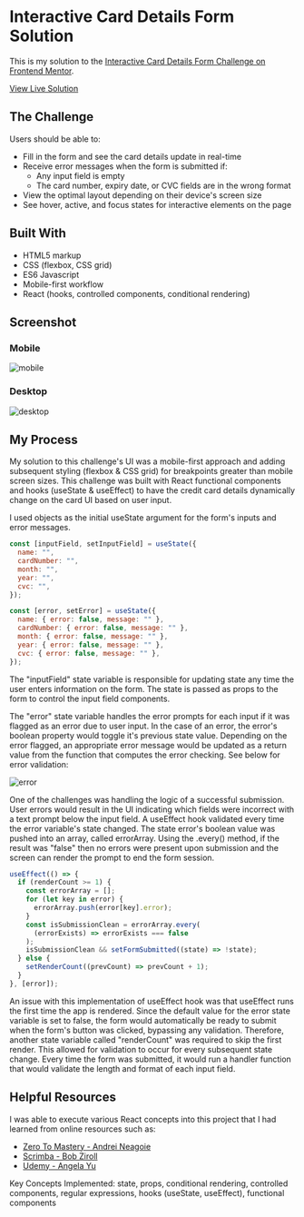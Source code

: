 # Interactive Card Details Form Solution

This is my solution to the [Interactive Card Details Form Challenge on Frontend Mentor](https://www.frontendmentor.io/challenges/interactive-card-details-form-XpS8cKZDWw).

[View Live Solution](https://kev-jung.github.io/interactive-card-form/)

## The Challenge

Users should be able to:

- Fill in the form and see the card details update in real-time
- Receive error messages when the form is submitted if:
  - Any input field is empty
  - The card number, expiry date, or CVC fields are in the wrong format
- View the optimal layout depending on their device's screen size
- See hover, active, and focus states for interactive elements on the page

## Built With

- HTML5 markup
- CSS (flexbox, CSS grid)
- ES6 Javascript
- Mobile-first workflow
- React (hooks, controlled components, conditional rendering)

## Screenshot

### Mobile

![mobile](https://user-images.githubusercontent.com/86936720/187306942-51f5476e-9db4-4fa1-b627-af609f4859b1.png)

### Desktop

![desktop](https://user-images.githubusercontent.com/86936720/187307131-cf729493-1ad2-4a9a-9fa1-04f133003ebe.png)

## My Process

My solution to this challenge's UI was a mobile-first approach and adding subsequent styling (flexbox & CSS grid) for breakpoints greater than mobile screen sizes. This challenge was built with React functional components and hooks (useState & useEffect) to have the credit card details dynamically change on the card UI based on user input.

I used objects as the initial useState argument for the form's inputs and error messages.

```js
const [inputField, setInputField] = useState({
  name: "",
  cardNumber: "",
  month: "",
  year: "",
  cvc: "",
});

const [error, setError] = useState({
  name: { error: false, message: "" },
  cardNumber: { error: false, message: "" },
  month: { error: false, message: "" },
  year: { error: false, message: "" },
  cvc: { error: false, message: "" },
});
```

The "inputField" state variable is responsible for updating state any time the user enters information on the form. The state is passed as props to the form to control the input field components.

The "error" state variable handles the error prompts for each input if it was flagged as an error due to user input. In the case of an error, the error's boolean property would toggle it's previous state value. Depending on the error flagged, an appropriate error message would be updated as a return value from the function that computes the error checking. See below for error validation:

![error](https://user-images.githubusercontent.com/86936720/187336709-d69ea829-5372-42c2-833a-51bf107b9517.png)

One of the challenges was handling the logic of a successful submission. User errors would result in the UI indicating which fields were incorrect with a text prompt below the input field. A useEffect hook validated every time the error variable's state changed. The state error's boolean value was pushed into an array, called errorArray. Using the .every() method, if the result was "false" then no errors were present upon submission and the screen can render the prompt to end the form session.

```js
useEffect(() => {
  if (renderCount >= 1) {
    const errorArray = [];
    for (let key in error) {
      errorArray.push(error[key].error);
    }
    const isSubmissionClean = errorArray.every(
      (errorExists) => errorExists === false
    );
    isSubmissionClean && setFormSubmitted((state) => !state);
  } else {
    setRenderCount((prevCount) => prevCount + 1);
  }
}, [error]);
```

An issue with this implementation of useEffect hook was that useEffect runs the first time the app is rendered. Since the default value for the error state variable is set to false, the form would automatically be ready to submit when the form's button was clicked, bypassing any validation. Therefore, another state variable called "renderCount" was required to skip the first render. This allowed for validation to occur for every subsequent state change. Every time the form was submitted, it would run a handler function that would validate the length and format of each input field.

## Helpful Resources

I was able to execute various React concepts into this project that I had learned from online resources such as:

- [Zero To Mastery - Andrei Neagoie](https://zerotomastery.io/courses/learn-react/)
- [Scrimba - Bob Ziroll](https://scrimba.com/learn/learnreact)
- [Udemy - Angela Yu](https://www.udemy.com/course/the-complete-web-development-bootcamp/)

Key Concepts Implemented: state, props, conditional rendering, controlled components, regular expressions, hooks (useState, useEffect), functional components
